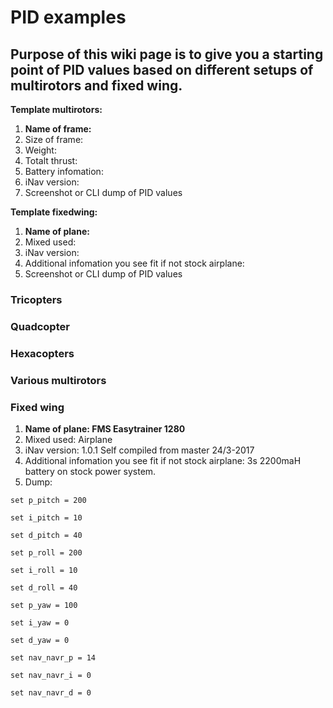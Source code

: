 # PID examples

##  Purpose of this wiki page is to give you a starting point of PID values based on different setups of multirotors and fixed wing.

**Template multirotors:**

1. **Name of frame:**
1. Size of frame:
1. Weight:
1. Totalt thrust:
1. Battery infomation:
1. iNav version:
1. Screenshot or CLI dump of PID values


**Template fixedwing:**

1. **Name of plane:**
1. Mixed used:
1. iNav version:
1. Additional infomation you see fit if not stock airplane:
1. Screenshot or CLI dump of PID values

### Tricopters


### Quadcopter


### Hexacopters


### Various multirotors


### Fixed wing

1. **Name of plane: FMS Easytrainer 1280**
1. Mixed used: Airplane
1. iNav version: 1.0.1 Self compiled from master 24/3-2017
1. Additional infomation you see fit if not stock airplane: 3s 2200maH battery on stock power system.
1. Dump:

`set p_pitch = 200`

`set i_pitch = 10`

`set d_pitch = 40`

`set p_roll = 200`

`set i_roll = 10`

`set d_roll = 40`

`set p_yaw = 100`

`set i_yaw = 0`

`set d_yaw = 0`

`set nav_navr_p = 14`

`set nav_navr_i = 0`

`set nav_navr_d = 0`